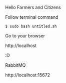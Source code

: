 
Hello Farmers and Citizens

Follow terminal command

```
$ sudo bash untitled.sh
```

Go to your browser

http://localhost

:D

RabbitMQ

http://localhost:15672